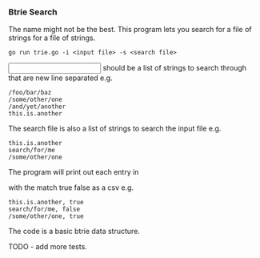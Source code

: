 ### Btrie Search

The name might not be the best. This program lets you search for a file of strings for a file of strings.

``` go run trie.go -i <input file> -s <search file> ```

<input file> should be a list of strings to search through that are new line separated e.g.

```
/foo/bar/baz
/some/other/one
/and/yet/another
this.is.another
```

The search file is also a list of strings to search the input file e.g.

```
this.is.another
search/for/me
/some/other/one
```

The program will print out each entry in <search file> with the match true false as a csv e.g.

```
this.is.another, true
search/for/me, false
/some/other/one, true
```


The code is a basic btrie data structure.

TODO - add more tests.
